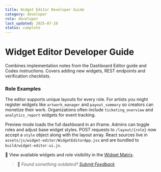 ```yaml
---
title: Widget Editor Developer Guide
category: developer
role: developer
last_updated: 2025-07-20
status: complete
---
```


# Widget Editor Developer Guide

Combines implementation notes from the Dashboard Editor guide and Codex
instructions. Covers adding new widgets, REST endpoints and verification
checklists.

### Role Examples

The editor supports unique layouts for every role. For artists you might register widgets like `artwork_manager` and `payout_summary` so creators can monetize their work. Organizations often include `ticketing_overview` and `analytics_report` widgets for event tracking.

Preview mode loads the full dashboard in an iframe. Admins can toggle roles and adjust base widget styles. POST requests to `/layout/{role}` now accept a `style` object along with the layout array. React sources live in `assets/js/widget-editor/WidgetEditorApp.jsx` and are bundled to `build/widget-editor-ui.js`.

🔗 View available widgets and role visibility in the [Widget Matrix](../widgets/widget-matrix-reference.md).

> 💬 *Found something outdated? [Submit Feedback](../feedback.md)*
